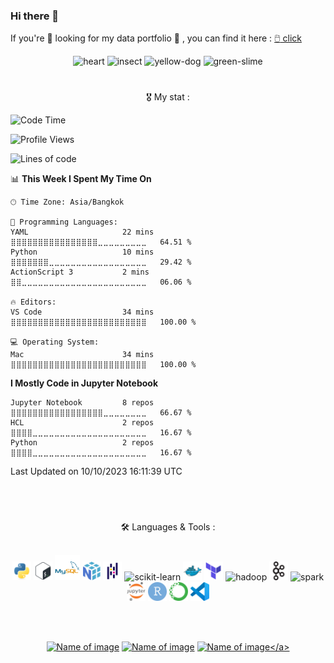 ### Hi there 👋
If you're :mag_right: looking for my data portfolio :open_book: , you can find it here : [:computer_mouse: click](https://github.com/HikariJadeEmpire/Main-Repository)

<div align="center">
  
<img src="https://github.com/HikariJadeEmpire/HikariJadeEmpire/assets/118663358/62954d59-a222-4a09-ab29-134cb9bc69f1" alt="heart" width="30"/>  
<img src="https://github.com/HikariJadeEmpire/HikariJadeEmpire/assets/118663358/2b7300ba-d677-4576-a41e-cd500d59eae4" alt="insect" width="30"/>   
<img src="https://github.com/HikariJadeEmpire/HikariJadeEmpire/assets/118663358/b220f87c-1a33-4257-b937-d6cd90350516" alt="yellow-dog" width="40"/>
<img src="https://github.com/HikariJadeEmpire/HikariJadeEmpire/assets/118663358/f2b17404-0cc3-4bb8-9eb9-23af45c5ef11" alt="green-slime" width="40"/>

<!--  <img src="" alt="insect" width="30"/>  -->

</div>

#

<div align="center">
  
:medal_military: My stat :

</div>

<!--START_SECTION:waka-->
![Code Time](http://img.shields.io/badge/Code%20Time-53%20hrs%2011%20mins-blue)

![Profile Views](http://img.shields.io/badge/Profile%20Views-34-blue)

![Lines of code](https://img.shields.io/badge/From%20Hello%20World%20I%27ve%20Written-1.1%20million%20lines%20of%20code-blue)

📊 **This Week I Spent My Time On** 

```text
🕑︎ Time Zone: Asia/Bangkok

💬 Programming Languages: 
YAML                     22 mins             ⣿⣿⣿⣿⣿⣿⣿⣿⣿⣿⣿⣿⣿⣿⣿⣿⣀⣀⣀⣀⣀⣀⣀⣀⣀   64.51 % 
Python                   10 mins             ⣿⣿⣿⣿⣿⣿⣿⣀⣀⣀⣀⣀⣀⣀⣀⣀⣀⣀⣀⣀⣀⣀⣀⣀⣀   29.42 % 
ActionScript 3           2 mins              ⣿⣿⣀⣀⣀⣀⣀⣀⣀⣀⣀⣀⣀⣀⣀⣀⣀⣀⣀⣀⣀⣀⣀⣀⣀   06.06 % 

🔥 Editors: 
VS Code                  34 mins             ⣿⣿⣿⣿⣿⣿⣿⣿⣿⣿⣿⣿⣿⣿⣿⣿⣿⣿⣿⣿⣿⣿⣿⣿⣿   100.00 % 

💻 Operating System: 
Mac                      34 mins             ⣿⣿⣿⣿⣿⣿⣿⣿⣿⣿⣿⣿⣿⣿⣿⣿⣿⣿⣿⣿⣿⣿⣿⣿⣿   100.00 % 
```

**I Mostly Code in Jupyter Notebook** 

```text
Jupyter Notebook         8 repos             ⣿⣿⣿⣿⣿⣿⣿⣿⣿⣿⣿⣿⣿⣿⣿⣿⣿⣀⣀⣀⣀⣀⣀⣀⣀   66.67 % 
HCL                      2 repos             ⣿⣿⣿⣿⣀⣀⣀⣀⣀⣀⣀⣀⣀⣀⣀⣀⣀⣀⣀⣀⣀⣀⣀⣀⣀   16.67 % 
Python                   2 repos             ⣿⣿⣿⣿⣀⣀⣀⣀⣀⣀⣀⣀⣀⣀⣀⣀⣀⣀⣀⣀⣀⣀⣀⣀⣀   16.67 % 
```




 Last Updated on 10/10/2023 16:11:39 UTC
<!--END_SECTION:waka-->

#
<br>

<div align="center">

:hammer_and_wrench: Languages & Tools : <br>

<br>

<img src="https://github.com/devicons/devicon/blob/master/icons/python/python-original.svg" alt="python" width="30"/>  
<img src="https://github.com/devicons/devicon/blob/master/icons/bash/bash-original.svg" alt="bash" width="30"/>   
<img src="https://github.com/devicons/devicon/blob/master/icons/mysql/mysql-original-wordmark.svg" alt="mysql" width="40"/>       
<img src="https://github.com/devicons/devicon/blob/master/icons/numpy/numpy-original.svg" alt="numpy" width="30"/>   
<img src="https://github.com/devicons/devicon/blob/master/icons/pandas/pandas-original.svg" alt="pandas" width="30"/>   
<img src="https://github.com/HikariJadeEmpire/HikariJadeEmpire/assets/118663358/c5e0c45d-c233-46ad-802b-ab662cad435a" alt="scikit-learn" width="30"/>  
<img src="https://github.com/devicons/devicon/blob/master/icons/docker/docker-original.svg" alt="docker" width="30"/>  
<img src="https://github.com/devicons/devicon/blob/master/icons/terraform/terraform-original.svg" alt="terraform" width="30"/>  
<img src="https://www.cdnlogo.com/logos/h/22/hadoop.svg" alt="hadoop" width="40"/> 
<img src="https://github.com/devicons/devicon/blob/master/icons/apachekafka/apachekafka-original.svg" alt="kafka" width="30"/>
<img src="https://github.com/HikariJadeEmpire/HikariJadeEmpire/assets/118663358/79ffcd54-582c-4a31-958c-c644cef75602" alt="spark" width="30"/>   
<img src="https://github.com/devicons/devicon/blob/master/icons/jupyter/jupyter-original-wordmark.svg" alt="jupyter" width="30"/> 
<img src="https://github.com/devicons/devicon/blob/master/icons/rstudio/rstudio-plain.svg" alt="rstudio" width="30"/> 
<img src="https://github.com/devicons/devicon/blob/master/icons/anaconda/anaconda-original.svg" alt="anaconda" width="30"/> 
<img src="https://github.com/devicons/devicon/blob/master/icons/vscode/vscode-original.svg" alt="vscode" width="30"/> 



<br><br>
  
<a href="https://github.com/HikariJadeEmpire/Main-Repository">![Name of image](https://img.shields.io/badge/Github-portfolio-green?style=f?style=flat-square&logo=github&logoColor=white)</a>
<a href="https://www.linkedin.com/in/hikarii/">![Name of image](https://img.shields.io/badge/LinkedIn-hikari-blue?style=f?style=flat-square&logo=linkedin&logoColor=white)</a>
<a href="https://www.instagram.com/hikarii.19/">![Name of image](https://img.shields.io/badge/instagram-hikari.19-rgb(222,49,99)?style=f?style=flat-square&logo=instagram&logoColor=white)</a>

</div>

<!--
**HikariJadeEmpire/HikariJadeEmpire** is a ✨ _special_ ✨ repository because its `README.md` (this file) appears on your GitHub profile.

Here are some ideas to get you started:

- 🔭 I’m currently working on ...
- 🌱 I’m currently learning ...
- 👯 I’m looking to collaborate on ...
- 🤔 I’m looking for help with ...
- 💬 Ask me about ...
- 📫 How to reach me: ...
- 😄 Pronouns: ...
- ⚡ Fun fact: ...
-->
